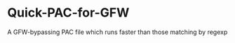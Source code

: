 Quick-PAC-for-GFW
=================

A GFW-bypassing PAC file which runs faster than those matching by regexp